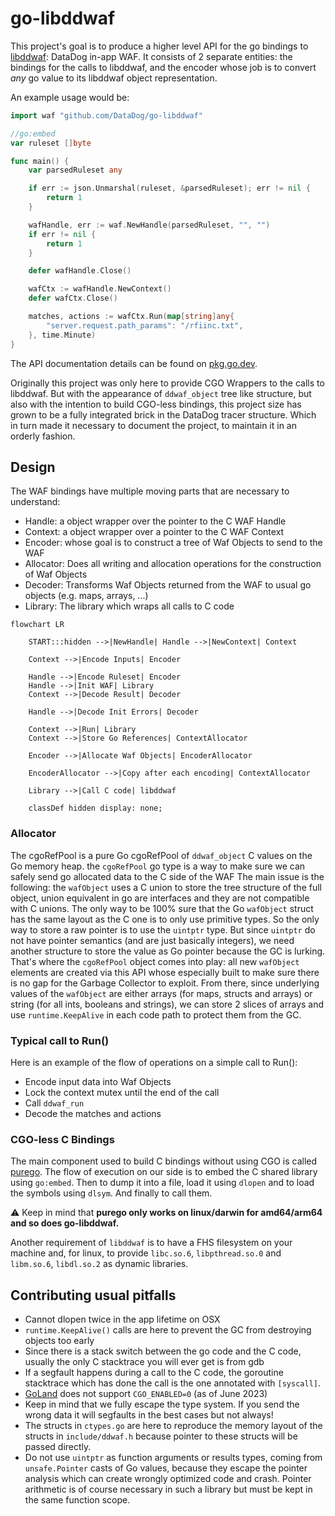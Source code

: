 # go-libddwaf

This project's goal is to produce a higher level API for the go bindings to [libddwaf](https://github.com/DataDog/libddwaf): DataDog in-app WAF.
It consists of 2 separate entities: the bindings for the calls to libddwaf, and the encoder whose job is to convert _any_ go value to its libddwaf object representation.

An example usage would be:

```go
import waf "github.com/DataDog/go-libddwaf"

//go:embed
var ruleset []byte

func main() {
    var parsedRuleset any

    if err := json.Unmarshal(ruleset, &parsedRuleset); err != nil {
        return 1
    }

    wafHandle, err := waf.NewHandle(parsedRuleset, "", "")
    if err != nil {
        return 1
    }

    defer wafHandle.Close()

    wafCtx := wafHandle.NewContext()
    defer wafCtx.Close()

    matches, actions := wafCtx.Run(map[string]any{
        "server.request.path_params": "/rfiinc.txt",
    }, time.Minute)
}
```

The API documentation details can be found on [pkg.go.dev](https://pkg.go.dev/github.com/DataDog/go-libddwaf).

Originally this project was only here to provide CGO Wrappers to the calls to libddwaf.
But with the appearance of `ddwaf_object` tree like structure,
but also with the intention to build CGO-less bindings, this project size has grown to be a fully integrated brick in the DataDog tracer structure.
Which in turn made it necessary to document the project, to maintain it in an orderly fashion.

## Design

The WAF bindings have multiple moving parts that are necessary to understand:

- Handle: a object wrapper over the pointer to the C WAF Handle
- Context: a object wrapper over a pointer to the C WAF Context
- Encoder: whose goal is to construct a tree of Waf Objects to send to the WAF
- Allocator: Does all writing and allocation operations for the construction of Waf Objects
- Decoder: Transforms Waf Objects returned from the WAF to usual go objects (e.g. maps, arrays, ...)
- Library: The library which wraps all calls to C code

```mermaid
flowchart LR

    START:::hidden -->|NewHandle| Handle -->|NewContext| Context

    Context -->|Encode Inputs| Encoder

    Handle -->|Encode Ruleset| Encoder
    Handle -->|Init WAF| Library
    Context -->|Decode Result| Decoder

    Handle -->|Decode Init Errors| Decoder

    Context -->|Run| Library
    Context -->|Store Go References| ContextAllocator

    Encoder -->|Allocate Waf Objects| EncoderAllocator

    EncoderAllocator -->|Copy after each encoding| ContextAllocator

    Library -->|Call C code| libddwaf

    classDef hidden display: none;
```

### Allocator

The cgoRefPool is a pure Go cgoRefPool of `ddwaf_object` C values on the Go memory heap.
the `cgoRefPool` go type is a way to make sure we can safely send go allocated data to the C side of the WAF
The main issue is the following: the `wafObject` uses a C union to store the tree structure of the full object,
union equivalent in go are interfaces and they are not compatible with C unions. The only way to be 100% sure
that the Go `wafObject` struct has the same layout as the C one is to only use primitive types. So the only way to
store a raw pointer is to use the `uintptr` type. But since `uintptr` do not have pointer semantics (and are just
basically integers), we need another structure to store the value as Go pointer because the GC is lurking. That's
where the `cgoRefPool` object comes into play: all new `wafObject` elements are created via this API whose especially
built to make sure there is no gap for the Garbage Collector to exploit. From there, since underlying values of the
`wafObject` are either arrays (for maps, structs and arrays) or string (for all ints, booleans and strings),
we can store 2 slices of arrays and use `runtime.KeepAlive` in each code path to protect them from the GC.

### Typical call to Run()

Here is an example of the flow of operations on a simple call to Run():

- Encode input data into Waf Objects
- Lock the context mutex until the end of the call
- Call `ddwaf_run`
- Decode the matches and actions

### CGO-less C Bindings

The main component used to build C bindings without using CGO is called [purego](https://github.com/ebitengine/purego). The flow of execution on our side is to embed the C shared library using `go:embed`. Then to dump it into a file, load it using `dlopen` and to load the symbols using `dlsym`. And finally to call them.

⚠️ Keep in mind that **purego only works on linux/darwin for amd64/arm64 and so does go-libddwaf.**

Another requirement of `libddwaf` is to have a FHS filesystem on your machine and, for linux, to provide `libc.so.6`, `libpthread.so.0` and `libm.so.6`, `libdl.so.2` as dynamic libraries.

## Contributing usual pitfalls

- Cannot dlopen twice in the app lifetime on OSX
- `runtime.KeepAlive()` calls are here to prevent the GC from destroying objects too early
- Since there is a stack switch between the go code and the C code, usually the only C stacktrace you will ever get is from gdb
- If a segfault happens during a call to the C code, the goroutine stacktrace which has done the call is the one annotated with `[syscall]`.
- [GoLand](https://www.jetbrains.com/go/) does not support `CGO_ENABLED=0` (as of June 2023)
- Keep in mind that we fully escape the type system. If you send the wrong data it will segfaults in the best cases but not always!
- The structs in `ctypes.go` are here to reproduce the memory layout of the structs in `include/ddwaf.h` because pointer to these structs will be passed directly.
- Do not use `uintptr` as function arguments or results types, coming from `unsafe.Pointer` casts of Go values, because they escape the pointer analysis which can create wrongly optimized code and crash. Pointer arithmetic is of course necessary in such a library but must be kept in the same function scope.
